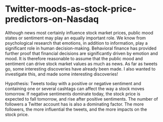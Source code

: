 # Twitter-moods-as-stock-price-predictors-on-Nasdaq
Although news most certainly influence stock market prices, public mood states or sentiment may play an equally important role. We know from psychological research that emotions, in addition to information, play a significant role in human decision-making. Behavioral finance has provided further proof that financial decisions are significantly driven by emotion and mood. It is therefore reasonable to assume that the public mood and sentiment can drive stock market values as much as news. As far as tweets go, some interesting discoveries have already been made. I also wanted to investigate this, and made some interesting discoveries!

Hypothesis:
Tweets today with a positive or negative sentiment and containing one or several cashtags can affect the way a stock moves tomorrow. If negative sentiments dominate today, the stock price is expected to fall tomorrow, and rise after positive sentiments. The number of followers a Twitter account has is also a dominating factor. The more followers, the more influential the tweets, and the more impacts on the stock price.
